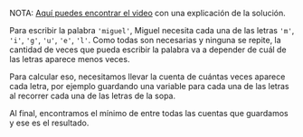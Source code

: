 NOTA: [Aquí puedes encontrar el video](https://youtu.be/0pFh81HIrY0) con una explicación de la solución.

Para escribir la palabra `'miguel'`, Miguel necesita cada una de las letras `'m'`, `'i'`, `'g'`, `'u'`, `'e'`, `'l'`. Como todas son necesarias y ninguna se repite, la cantidad de veces que pueda escribir la palabra va a depender de cuál de las letras aparece menos veces.

Para calcular eso, necesitamos llevar la cuenta de cuántas veces aparece cada letra, por ejemplo guardando una variable para cada una de las letras al recorrer cada una de las letras de la sopa.

Al final, encontramos el mínimo de entre todas las cuentas que guardamos y ese es el resultado.
